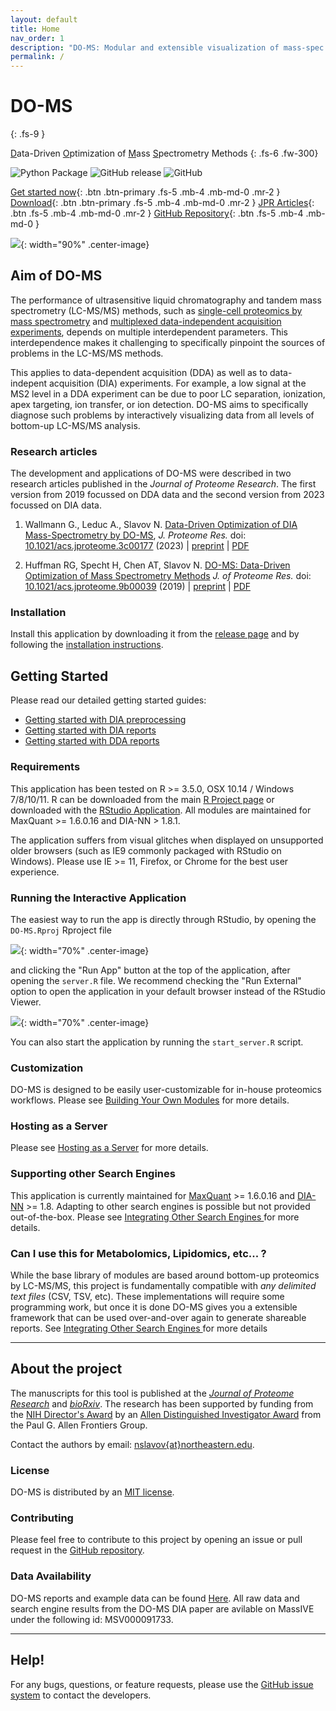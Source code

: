 ```yaml
---
layout: default
title: Home
nav_order: 1
description: "DO-MS: Modular and extensible visualization of mass-spec data"
permalink: /
---
```


# **DO-MS**
{: .fs-9 }

<u>D</u>ata-Driven <u>O</u>ptimization of <u>M</u>ass <u>S</u>pectrometry Methods
{: .fs-6 .fw-300}

![Python Package](https://github.com/SlavovLab/DO-MS-DIA/actions/workflows/python-package.yml/badge.svg)
![GitHub release](https://img.shields.io/github/release/SlavovLab/DO-MS.svg)
![GitHub](https://img.shields.io/github/license/SlavovLab/DO-MS.svg)

[Get started now](#getting-started){: .btn .btn-primary .fs-5 .mb-4 .mb-md-0 .mr-2 } [Download](https://github.com/SlavovLab/DO-MS/releases/latest){: .btn .btn-primary .fs-5 .mb-4 .mb-md-0 .mr-2 } [JPR Articles](#research-articles){: .btn .fs-5 .mb-4 .mb-md-0 .mr-2 } [GitHub Repository](https://github.com/SlavovLab/DO-MS){: .btn .fs-5 .mb-4 .mb-md-0 }

![]({{site.baseurl}}/assets/images/do-ms-dia_title_v2.png){: width="90%" .center-image}

## Aim of DO-MS
The performance of ultrasensitive liquid chromatography and tandem mass spectrometry (LC-MS/MS) methods, such as [single-cell proteomics by mass spectrometry](https://scope2.slavovlab.net/mass-spec/sensitive-mass-spectrometry-analysis) and [multiplexed data-independent acquisition experiments](https://plexdia.slavovlab.net/), depends on multiple interdependent parameters. This interdependence makes it challenging to specifically pinpoint the sources of problems in the LC-MS/MS methods.

This applies to data-dependent acquisition (DDA) as well as to data-indepent acquisition (DIA) experiments. For example, a low signal at the MS2 level in a DDA experiment can be due to poor LC separation, ionization, apex targeting, ion transfer, or ion detection. DO-MS aims to specifically diagnose such problems by interactively visualizing data from all levels of bottom-up LC-MS/MS analysis.

### Research articles
The development and applications of DO-MS were described in two research articles published in the *Journal of Proteome Research*. The first version from 2019 focussed on DDA data and the second version from 2023 focussed on DIA data.

1. Wallmann G., Leduc A., Slavov N. [Data-Driven Optimization of DIA Mass-Spectrometry by DO-MS](https://pubs.acs.org/doi/10.1021/acs.jproteome.3c00177), *J. Proteome Res.*   doi: [10.1021/acs.jproteome.3c00177](https://doi.org/10.1021/acs.jproteome.3c00177) (2023) | [preprint](https://doi.org/10.1101/2023.02.02.526809)   |   [PDF](https://slavovlab.net/Slavov-Lab-Publications/2023_DO-MS_DIA_plexDIA_JPR.pdf)

2. Huffman RG, Specht H, Chen AT, Slavov N. [DO-MS: Data-Driven Optimization of Mass Spectrometry Methods](https://pubs.acs.org/doi/10.1021/acs.jproteome.9b00039) *J. of Proteome Res.* doi: [10.1021/acs.jproteome.9b00039](https://doi.org/10.1021/acs.jproteome.9b00039)  (2019) | [preprint](http://dx.doi.org/10.1101/512152)   |   [PDF](https://slavovlab.net/Slavov-Lab-Publications/2019_Huffman_Slavov_DO-MS.pdf)


### Installation

Install this application by downloading it from the [release page](https://github.com/SlavovLab/DO-MS/releases/latest) and by following the [installation instructions]({{site.baseurl}}/docs/installation).


## Getting Started
Please read our detailed getting started guides:
* [Getting started with DIA preprocessing]({{site.baseurl}}/docs/getting-started-preprocessing)
* [Getting started with DIA reports]({{site.baseurl}}/docs/getting-started-dia-app)
* [Getting started with DDA reports]({{site.baseurl}}/docs/getting-started-dda-app)


### Requirements
This application has been tested on R >= 3.5.0, OSX 10.14 / Windows 7/8/10/11. R can be downloaded from the main [R Project page](https://www.r-project.org/) or downloaded with the [RStudio Application](https://www.rstudio.com/products/rstudio/download/). All modules are maintained for MaxQuant >= 1.6.0.16 and DIA-NN > 1.8.1.

The application suffers from visual glitches when displayed on unsupported older browsers (such as IE9 commonly packaged with RStudio on Windows). Please use IE >= 11, Firefox, or Chrome for the best user experience.

### Running the Interactive Application

The easiest way to run the app is directly through RStudio, by opening the `DO-MS.Rproj` Rproject file

![]({{site.baseurl}}/assets/images/do-ms-proj.png){: width="70%" .center-image}

and clicking the "Run App" button at the top of the application, after opening the `server.R` file. We recommend checking the "Run External" option to open the application in your default browser instead of the RStudio Viewer.

![]({{site.baseurl}}/assets/images/do-ms-run.png){: width="70%" .center-image}

You can also start the application by running the `start_server.R` script.

### Customization

DO-MS is designed to be easily user-customizable for in-house proteomics workflows. Please see [Building Your Own Modules]({{site.baseurl}}/docs/build-your-own) for more details.

### Hosting as a Server

Please see [Hosting as a Server]({{site.baseurl}}/docs/hosting-as-server) for more details.

### Supporting other Search Engines

This application is currently maintained for [MaxQuant](https://www.nature.com/articles/nbt.1511) >= 1.6.0.16 and  [DIA-NN](https://www.nature.com/articles/s41592-019-0638-x) >= 1.8. Adapting to other search engines is possible but not provided out-of-the-box. Please see [Integrating Other Search Engines ]({{site.baseurl}}/docs/other-search-engines) for more details.

### Can I use this for Metabolomics, Lipidomics, etc... ?

While the base library of modules are based around bottom-up proteomics by LC-MS/MS, this project is fundamentally compatible with _any delimited text files_ (CSV, TSV, etc). These implementations will require some programming work, but once it is done DO-MS gives you a extensible framework that can be used over-and-over again to generate shareable reports. See [Integrating Other Search Engines ]({{site.baseurl}}/docs/other-search-engines) for more details

------------

## About the project

The manuscripts for this tool is published at the *[Journal of Proteome Research](https://do-ms.slavovlab.net/#research-articles)* and  *[bioRxiv](https://do-ms.slavovlab.net/#research-articles)*. The research has been supported by funding from the [NIH Director's Award](https://projectreporter.nih.gov/project_info_description.cfm?aid=9167004&icde=31336575) by an [Allen Distinguished Investigator Award](https://alleninstitute.org/person/nikolai-slavov/) from the Paul G. Allen Frontiers Group.

Contact the authors by email: [nslavov\{at\}northeastern.edu](mailto:nslavov@northeastern.edu).

### License

DO-MS is distributed by an [MIT license]({{site.github_link}}/blob/master/LICENSE).

### Contributing

Please feel free to contribute to this project by opening an issue or pull request in the [GitHub repository]({{site.github_link}}).

### Data Availability
DO-MS reports and example data can be found [Here]({{site.baseurl}}/docs/DO-MS_examples). All raw data and search engine results from the DO-MS DIA paper are avilable on MassIVE under the following id: MSV000091733.

-------------

## Help!

For any bugs, questions, or feature requests,
please use the [GitHub issue system](https://github.com/SlavovLab/DO-MS/issues) to contact the developers.

